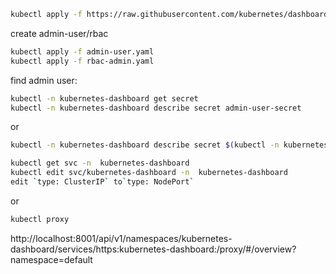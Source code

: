 ```sh
kubectl apply -f https://raw.githubusercontent.com/kubernetes/dashboard/v2.7.0/aio/deploy/recommended.yaml
```

create admin-user/rbac

```sh
kubectl apply -f admin-user.yaml
kubectl apply -f rbac-admin.yaml
```

find admin user:
```sh
kubectl -n kubernetes-dashboard get secret
kubectl -n kubernetes-dashboard describe secret admin-user-secret
```

or
```sh
kubectl -n kubernetes-dashboard describe secret $(kubectl -n kubernetes-dashboard get secret  -o jsonpath='{.items[0].metadata.name}')
```

```sh
kubectl get svc -n  kubernetes-dashboard
kubectl edit svc/kubernetes-dashboard -n  kubernetes-dashboard
edit `type: ClusterIP` to`type: NodePort`
```
or

```sh
kubectl proxy
```
http://localhost:8001/api/v1/namespaces/kubernetes-dashboard/services/https:kubernetes-dashboard:/proxy/#/overview?namespace=default
